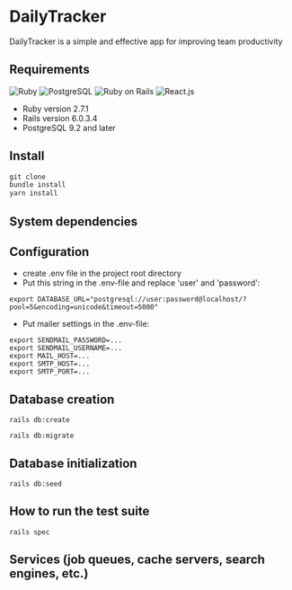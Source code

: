 # DailyTracker

DailyTracker is a simple and effective app for improving team productivity

## Requirements

![Ruby](https://img.shields.io/badge/-Ruby-e74c3c?style=for-the-badge&logo=ruby&logoColor=b71540)
![PostgreSQL](https://img.shields.io/badge/-PostgreSQL-336791?style=for-the-badge&logo=PostgreSQL&logoColor=ffffff)
![Ruby on Rails](https://img.shields.io/badge/-Ruby_on_rails-b71540?style=for-the-badge&logo=ruby-on-rails&logoColor=f1f2f6)
![React.js](https://img.shields.io/badge/-React-2d98da?style=for-the-badge&logo=React&logoColor=1e272e)
- Ruby version 2.7.1
- Rails version 6.0.3.4
- PostgreSQL 9.2 and later

## Install

```ruby
git clone
bundle install
yarn install
```

## System dependencies

## Configuration
- create .env file in the project root directory
- Put this string in the .env-file and replace 'user' and 'password':
```
export DATABASE_URL="postgresql://user:password@localhost/?pool=5&encoding=unicode&timeout=5000"
```
- Put mailer settings in the .env-file:
```
export SENDMAIL_PASSWORD=...
export SENDMAIL_USERNAME=...
export MAIL_HOST=...
export SMTP_HOST=...
export SMTP_PORT=...
```
## Database creation

`rails db:create`

`rails db:migrate`

## Database initialization

`rails db:seed`

## How to run the test suite

`rails spec`

## Services (job queues, cache servers, search engines, etc.)
